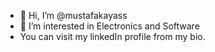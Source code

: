 - 👋 Hi, I’m @mustafakayass
- 👀 I’m interested in Electronics and Software
- You can visit my linkedIn profile from my bio.

<!---
mustafakayass/mustafakayass is a ✨ special ✨ repository because its `README.md` (this file) appears on your GitHub profile.
You can click the Preview link to take a look at your changes.
--->
